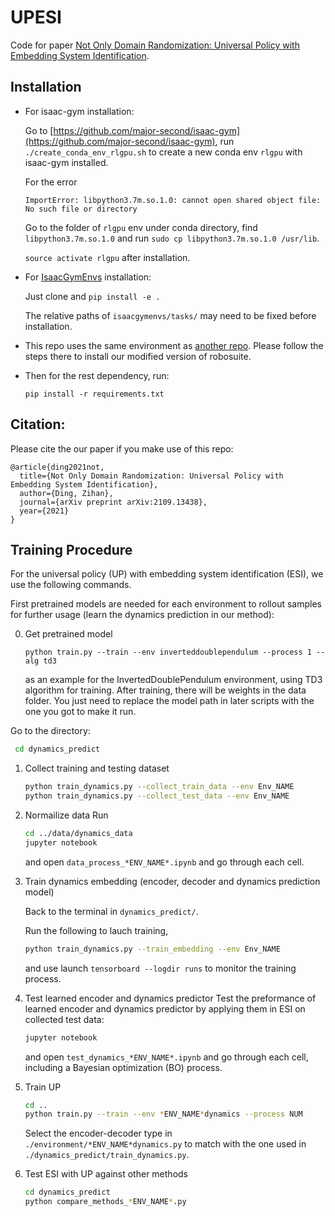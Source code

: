 # UPESI

Code for paper [Not Only Domain Randomization: Universal Policy with Embedding System Identification](https://arxiv.org/abs/2109.13438).

## Installation

* For isaac-gym installation:

  Go to [https://github.com/major-second/isaac-gym](https://github.com/major-second/isaac-gym), run `./create_conda_env_rlgpu.sh` to create a new conda env `rlgpu`  with isaac-gym installed. 

  For the error

  ```
  ImportError: libpython3.7m.so.1.0: cannot open shared object file: No such file or directory
  ```

  Go to the folder of `rlgpu` env under conda directory, find `libpython3.7m.so.1.0` and run `sudo cp libpython3.7m.so.1.0 /usr/lib`.

  `source activate rlgpu` after installation.



* For [IsaacGymEnvs](https://github.com/NVIDIA-Omniverse/IsaacGymEnvs) installation:

  Just clone and `pip install -e .`

  The relative paths of `isaacgymenvs/tasks/` may need to be fixed before installation.



* This repo uses the same environment as [another repo](https://github.com/quantumiracle/Robotic_Door_Opening_with_Tactile_Simulation). Please follow the steps there to install our modified version of robosuite.



* Then for the rest dependency, run:

  `pip install -r requirements.txt`

## Citation:

Please cite the our paper if you make use of this repo:

```
@article{ding2021not,
  title={Not Only Domain Randomization: Universal Policy with Embedding System Identification},
  author={Ding, Zihan},
  journal={arXiv preprint arXiv:2109.13438},
  year={2021}
}
```

## Training Procedure

 For the universal policy (UP) with embedding system identification (ESI), we use the following commands.

First pretrained models are needed for each environment to rollout samples for further usage (learn the dynamics prediction in our method):

0. Get pretrained model
   
   ```
   python train.py --train --env inverteddoublependulum --process 1 --alg td3
   ```
   
   as an example for the InvertedDoublePendulum environment, using TD3 algorithm for training. After training, there will be weights in the data folder. You just need to replace the model path in later scripts with the one you got to make it run.

Go to the directory:

```bash
 cd dynamics_predict
```

1. Collect training and testing dataset
   
   ```bash
   python train_dynamics.py --collect_train_data --env Env_NAME
   python train_dynamics.py --collect_test_data --env Env_NAME
   ```

2. Normailize data
   Run
   
   ```bash
   cd ../data/dynamics_data
   jupyter notebook
   ```
   
   and open ```data_process_*ENV_NAME*.ipynb``` and go through each cell.

3. Train dynamics embedding (encoder, decoder and dynamics prediction model)
   
   Back to the terminal in ```dynamics_predict/```.
   
   Run the following to lauch training,
   
   ```bash
   python train_dynamics.py --train_embedding --env Env_NAME
   ```
   
   and use launch ```tensorboard --logdir runs``` to monitor the training process. 

4. Test learned encoder and dynamics predictor
   Test the preformance of learned encoder and dynamics predictor by applying them in ESI on collected test data:
   
   ```bash
   jupyter notebook
   ```
   
   and open ```test_dynamics_*ENV_NAME*.ipynb``` and go through each cell, including a Bayesian optimization (BO) process.

5. Train UP
   
   ```bash
   cd ..
   python train.py --train --env *ENV_NAME*dynamics --process NUM 
   ```
   
   Select the encoder-decoder type in `./environment/*ENV_NAME*dynamics.py` to match with the one used in `./dynamics_predict/train_dynamics.py`.

6. Test ESI with UP against other methods
   
   ```bash
   cd dynamics_predict
   python compare_methods_*ENV_NAME*.py
   ```
